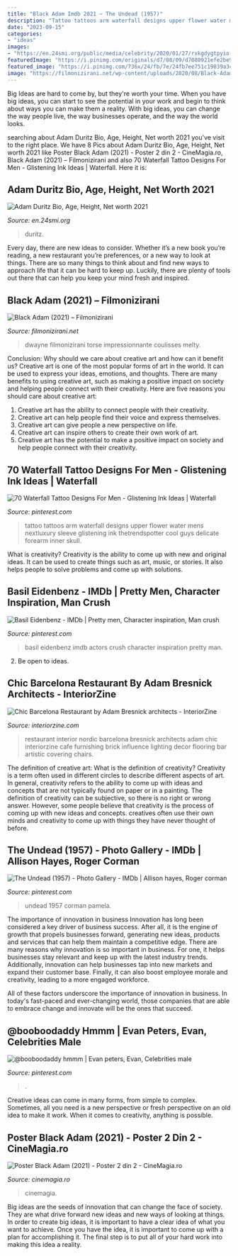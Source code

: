 ```yaml
---
title: "Black Adam Imdb 2021 ~ The Undead (1957)"
description: "Tattoo tattoos arm waterfall designs upper flower water mens nextluxury sleeve glistening ink thetrendspotter cool guys delicate forearm inner skull"
date: "2023-09-15"
categories:
- "ideas"
images:
- "https://en.24smi.org/public/media/celebrity/2020/01/27/rxkgdygtpyio-adam-duritz.jpg"
featuredImage: "https://i.pinimg.com/originals/d7/08/09/d7080921efe2be94ca5facc43dd61d8b.jpg"
featured_image: "https://i.pinimg.com/736x/24/fb/7e/24fb7ee751c19039a3cb7e1449286b5d.jpg"
image: "https://filmonizirani.net/wp-content/uploads/2020/08/Black-Adam-2021.jpg"
---
```



Big Ideas are hard to come by, but they're worth your time. When you have big ideas, you can start to see the potential in your work and begin to think about ways you can make them a reality. With big ideas, you can change the way people live, the way businesses operate, and the way the world looks.

	

		
searching about Adam Duritz Bio, Age, Height, Net worth 2021 you've visit to the right place. We have 8 Pics about Adam Duritz Bio, Age, Height, Net worth 2021 like Poster Black Adam (2021) - Poster 2 din 2 - CineMagia.ro, Black Adam (2021) – Filmonizirani and also 70 Waterfall Tattoo Designs For Men - Glistening Ink Ideas | Waterfall. Here it is:
		
    
## Adam Duritz Bio, Age, Height, Net Worth 2021

<img loading=lazy src="https://en.24smi.org/public/media/celebrity/2020/01/27/rxkgdygtpyio-adam-duritz.jpg" onerror="this.onerror=null;this.src='https://tse2.mm.bing.net/th?id=OIP.qW97DPaE0fsRWXsMxw_iKwHaJ4&amp;pid=15.1';" alt="Adam Duritz Bio, Age, Height, Net worth 2021">

_Source: en.24smi.org_

>duritz. 

	

Every day, there are new ideas to consider. Whether it’s a new book you’re reading, a new restaurant you’re preferences, or a new way to look at things. There are so many things to think about and find new ways to approach life that it can be hard to keep up. Luckily, there are plenty of tools out there that can help you keep your mind fresh and inspired.

    
## Black Adam (2021) – Filmonizirani

<img loading=lazy src="https://filmonizirani.net/wp-content/uploads/2020/08/Black-Adam-2021.jpg" onerror="this.onerror=null;this.src='https://tse2.mm.bing.net/th?id=OIP.FLRzctYRRU_FhG7H177tJAHaD_&amp;pid=15.1';" alt="Black Adam (2021) – Filmonizirani">

_Source: filmonizirani.net_

>dwayne filmonizirani torse impressionnante coulisses melty. 

	

Conclusion: Why should we care about creative art and how can it benefit us?
Creative art is one of the most popular forms of art in the world. It can be used to express your ideas, emotions, and thoughts. There are many benefits to using creative art, such as making a positive impact on society and helping people connect with their creativity. Here are five reasons you should care about creative art: 
1) Creative art has the ability to connect people with their creativity.
2) Creative art can help people find their voice and express themselves.
3) Creative art can give people a new perspective on life.
4) Creative art can inspire others to create their own work of art.
5) Creative art has the potential to make a positive impact on society and help people connect with their creativity.

    
## 70 Waterfall Tattoo Designs For Men - Glistening Ink Ideas | Waterfall

<img loading=lazy src="https://i.pinimg.com/originals/0f/e9/9b/0fe99bfd9267df8f1cb2482f22dea777.jpg" onerror="this.onerror=null;this.src='https://tse4.mm.bing.net/th?id=OIP.mdE9ibBUBD1SOa77i8DHxAHaHa&amp;pid=15.1';" alt="70 Waterfall Tattoo Designs For Men - Glistening Ink Ideas | Waterfall">

_Source: pinterest.com_

>tattoo tattoos arm waterfall designs upper flower water mens nextluxury sleeve glistening ink thetrendspotter cool guys delicate forearm inner skull. 

	

What is creativity?
Creativity is the ability to come up with new and original ideas. It can be used to create things such as art, music, or stories. It also helps people to solve problems and come up with solutions.

    
## Basil Eidenbenz - IMDb | Pretty Men, Character Inspiration, Man Crush

<img loading=lazy src="https://i.pinimg.com/originals/d7/08/09/d7080921efe2be94ca5facc43dd61d8b.jpg" onerror="this.onerror=null;this.src='https://tse2.mm.bing.net/th?id=OIP.17on7Qbj8yUDFVIj4-YO6QHaKT&amp;pid=15.1';" alt="Basil Eidenbenz - IMDb | Pretty men, Character inspiration, Man crush">

_Source: pinterest.com_

>basil eidenbenz imdb actors crush character inspiration pretty man. 

	

2. Be open to ideas.

    
## Chic Barcelona Restaurant By Adam Bresnick Architects - InteriorZine

<img loading=lazy src="https://www.interiorzine.com/wp-content/uploads/2014/10/nordic-influence-furnishing-restaurant-1.jpg" onerror="this.onerror=null;this.src='https://tse1.mm.bing.net/th?id=OIP.LXNFDcPcWTHeIkPfFZr_jAHaE6&amp;pid=15.1';" alt="Chic Barcelona Restaurant by Adam Bresnick architects - InteriorZine">

_Source: interiorzine.com_

>restaurant interior nordic barcelona bresnick architects adam chic interiorzine cafe furnishing brick influence lighting decor flooring bar artistic covering chairs. 

	

The definition of creative art: What is the definition of creativity?
Creativity is a term often used in different circles to describe different aspects of art. In general, creativity refers to the ability to come up with ideas and concepts that are not typically found on paper or in a painting. The definition of creativity can be subjective, so there is no right or wrong answer. However, some people believe that creativity is the process of coming up with new ideas and concepts. creatives often use their own minds and creativity to come up with things they have never thought of before.

    
## The Undead (1957) - Photo Gallery - IMDb | Allison Hayes, Roger Corman

<img loading=lazy src="https://i.pinimg.com/736x/24/fb/7e/24fb7ee751c19039a3cb7e1449286b5d.jpg" onerror="this.onerror=null;this.src='https://tse2.mm.bing.net/th?id=OIP.EbVVZnKJ4s50sgGBiZJzeAHaFg&amp;pid=15.1';" alt="The Undead (1957) - Photo Gallery - IMDb | Allison hayes, Roger corman">

_Source: pinterest.com_

>undead 1957 corman pamela. 

	

The importance of innovation in business
Innovation has long been considered a key driver of business success. After all, it is the engine of growth that propels businesses forward, generating new ideas, products and services that can help them maintain a competitive edge.
There are many reasons why innovation is so important in business. For one, it helps businesses stay relevant and keep up with the latest industry trends. Additionally, innovation can help businesses tap into new markets and expand their customer base. Finally, it can also boost employee morale and creativity, leading to a more engaged workforce.

All of these factors underscore the importance of innovation in business. In today's fast-paced and ever-changing world, those companies that are able to embrace change and innovate will be the ones that succeed.

    
## @booboodaddy Hmmm | Evan Peters, Evan, Celebrities Male

<img loading=lazy src="https://i.pinimg.com/736x/a5/6e/18/a56e181ff8082f867ebf060618be19e3--even-peters-october-.jpg" onerror="this.onerror=null;this.src='https://tse4.mm.bing.net/th?id=OIP.t2o5EsiULVOyj07v8sQtIQHaJ_&amp;pid=15.1';" alt="@booboodaddy hmmm | Evan peters, Evan, Celebrities male">

_Source: pinterest.com_

>. 

	

Creative ideas can come in many forms, from simple to complex. Sometimes, all you need is a new perspective or fresh perspective on an old idea to make it work. When it comes to creativity, anything is possible.

    
## Poster Black Adam (2021) - Poster 2 Din 2 - CineMagia.ro

<img loading=lazy src="https://static.cinemagia.ro/img/db/movie/17/23/595/black-adam-962464l.jpg" onerror="this.onerror=null;this.src='https://tse3.mm.bing.net/th?id=OIP.r8cSCpFEP41Tgf7r78qJBgHaLH&amp;pid=15.1';" alt="Poster Black Adam (2021) - Poster 2 din 2 - CineMagia.ro">

_Source: cinemagia.ro_

>cinemagia. 

	

Big ideas are the seeds of innovation that can change the face of society. They are what drive forward new ideas and new ways of looking at things. In order to create big ideas, it is important to have a clear idea of what you want to achieve. Once you have the idea, it is important to come up with a plan for accomplishing it. The final step is to put all of your hard work into making this idea a reality.

